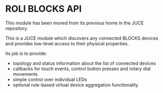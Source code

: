 # ROLI BLOCKS API

This module has been moved from its previous home in the JUCE repository.

This is a JUCE module which discovers any connected BLOCKS devices and provides
low-level access to their physical properties.

Its job is to provide:
- topology and status information about the list of connected devices
- callbacks for touch events, control button presses and rotary dial movements
- simple control over individual LEDs
- optional rule-based virtual device aggregation functionality
